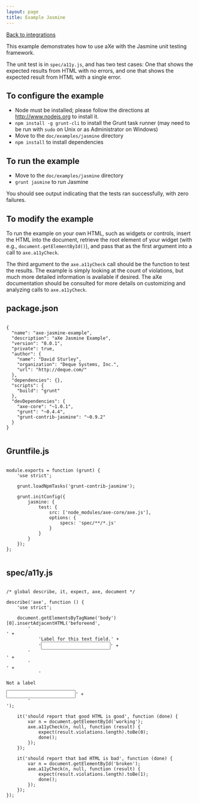 ```yaml
---
layout: page
title: Example Jasmine
---
```

[Back to integrations](/examples/)



This example demonstrates how to use aXe with the Jasmine unit testing framework.

The unit test is in `spec/a11y.js`, and has two test cases: One that shows the
expected results from HTML with no errors, and one that shows the expected
result from HTML with a single error.

## To configure the example ##

* Node must be installed; please follow the directions at http://www.nodejs.org
  to install it.
* `npm install -g grunt-cli` to install the Grunt task runner (may need to be
  run with `sudo` on Unix or as Administrator on Windows)
* Move to the `doc/examples/jasmine` directory
* `npm install` to install dependencies

## To run the example ##

* Move to the `doc/examples/jasmine` directory
* `grunt jasmine` to run Jasmine

You should see output indicating that the tests ran successfully, with zero
failures.

## To modify the example ##

To run the example on your own HTML, such as widgets or controls, insert the
HTML into the document, retrieve the root element of your widget (with e.g.,
`document.getElementById()`), and pass that as the first argument into a call
to `axe.a11yCheck`.  

The third argument to the `axe.a11yCheck` call should be the function to test
the results. The example is simply looking at the count of violations, but much
more detailed information is available if desired.  The aXe documentation
should be consulted for more details on customizing and analyzing calls to
`axe.a11yCheck`.


## package.json
<pre><code class="highlight language-javascript">
{
  "name": "axe-jasmine-example",
  "description": "aXe Jasmine Example",
  "version": "0.0.1",
  "private": true,
  "author": {
    "name": "David Sturley",
    "organization": "Deque Systems, Inc.",
    "url": "http://deque.com/"
  },
  "dependencies": {},
  "scripts": {
    "build": "grunt"
  },
  "devDependencies": {
    "axe-core": "~1.0.1",
    "grunt": "~0.4.4",
    "grunt-contrib-jasmine": "~0.9.2"
  }
}

</code></pre>

## Gruntfile.js
<pre><code class="highlight language-javascript">
module.exports = function (grunt) {
	'use strict';

	grunt.loadNpmTasks('grunt-contrib-jasmine');

	grunt.initConfig({
		jasmine: {
			test: {
				src: ['node_modules/axe-core/axe.js'],
				options: {
					specs: 'spec/**/*.js'
				}
			}
		}
	});
};

</code></pre>

## spec/a11y.js
<pre><code class="highlight language-javascript">
/* global describe, it, expect, axe, document */

describe('axe', function () {
	'use strict';

	document.getElementsByTagName('body')[0].insertAdjacentHTML('beforeend',
		'<div id="working">' +
			'<label for="has-label">Label for this text field.</label>' +
			'<input type="text" id="has-label">' +
		'</div>' +
		'<div id="broken">' +
			'<p>Not a label</p><input type="text" id="no-label">' +
		'</div>');

	it('should report that good HTML is good', function (done) {
		var n = document.getElementById('working');
		axe.a11yCheck(n, null, function (result) {
			expect(result.violations.length).toBe(0);
			done();
		});
	});

	it('should report that bad HTML is bad', function (done) {
		var n = document.getElementById('broken');
		axe.a11yCheck(n, null, function (result) {
			expect(result.violations.length).toBe(1);
			done();
		});
	});
});

</code></pre>

